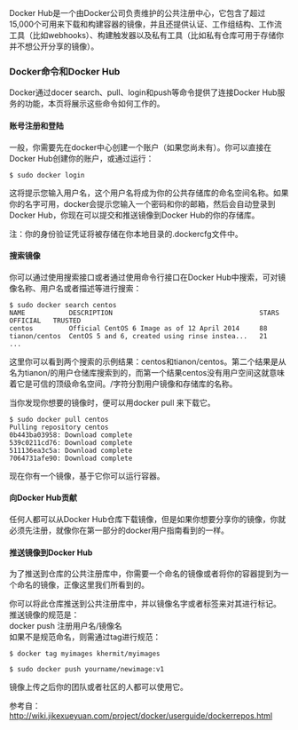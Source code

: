 Docker Hub是一个由Docker公司负责维护的公共注册中心，它包含了超过15,000个可用来下载和构建容器的镜像，并且还提供认证、工作组结构、工作流工具（比如webhooks）、构建触发器以及私有工具（比如私有仓库可用于存储你并不想公开分享的镜像）。  
### Docker命令和Docker Hub  
Docker通过docer search、pull、login和push等命令提供了连接Docker Hub服务的功能，本页将展示这些命令如何工作的。
#### 账号注册和登陆
一般，你需要先在docker中心创建一个账户（如果您尚未有）。你可以直接在Docker Hub创建你的账户，或通过运行：

    $ sudo docker login
这将提示您输入用户名，这个用户名将成为你的公共存储库的命名空间名称。如果你的名字可用，docker会提示您输入一个密码和你的邮箱，然后会自动登录到Docker Hub，你现在可以提交和推送镜像到Docker Hub的你的存储库。

注：你的身份验证凭证将被存储在你本地目录的.dockercfg文件中。

#### 搜索镜像
你可以通过使用搜索接口或者通过使用命令行接口在Docker Hub中搜索，可对镜像名称、用户名或者描述等进行搜索：

    $ sudo docker search centos
    NAME           DESCRIPTION                                     STARS     OFFICIAL   TRUSTED
    centos         Official CentOS 6 Image as of 12 April 2014     88
    tianon/centos  CentOS 5 and 6, created using rinse instea...   21
    ...
这里你可以看到两个搜索的示例结果：centos和tianon/centos。第二个结果是从名为tianon/的用户仓储库搜索到的，而第一个结果centos没有用户空间这就意味着它是可信的顶级命名空间。/字符分割用户镜像和存储库的名称。

当你发现你想要的镜像时，便可以用docker pull <imagename>来下载它。

    $ sudo docker pull centos
    Pulling repository centos
    0b443ba03958: Download complete
    539c0211cd76: Download complete
    511136ea3c5a: Download complete
    7064731afe90: Download complete
现在你有一个镜像，基于它你可以运行容器。

#### 向Docker Hub贡献
任何人都可以从Docker Hub仓库下载镜像，但是如果你想要分享你的镜像，你就必须先注册，就像你在第一部分的docker用户指南看到的一样。

#### 推送镜像到Docker Hub
为了推送到仓库的公共注册库中，你需要一个命名的镜像或者将你的容器提到为一个命名的镜像，正像这里我们所看到的。

你可以将此仓库推送到公共注册库中，并以镜像名字或者标签来对其进行标记。
推送镜像的规范是：  
docker push 注册用户名/镜像名  
如果不是规范命名，则需通过tag进行规范：  

    $ docker tag myimages khermit/myimages

    $ sudo docker push yourname/newimage:v1
镜像上传之后你的团队或者社区的人都可以使用它。












  
参考自：http://wiki.jikexueyuan.com/project/docker/userguide/dockerrepos.html